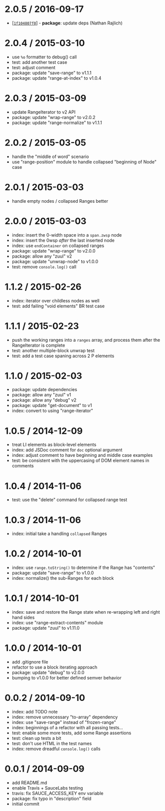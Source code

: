 2.0.5 / 2016-09-17
==================

* [[`1f104807f0`](https://github.com/webmodules/unwrap-range/commit/1f104807f0)] - **package**: update deps (Nathan Rajlich)

2.0.4 / 2015-03-10
==================

  * use `%o` formatter to debug() call
  * test: add another test case
  * test: adjust comment
  * package: update "save-range" to v1.1.1
  * package: update "range-at-index" to v1.0.4

2.0.3 / 2015-03-09
==================

  * update RangeIterator to v2 API
  * package: update "wrap-range" to v2.0.2
  * package: update "range-normalize" to v1.1.1

2.0.2 / 2015-03-05
==================

  * handle the "middle of word" scenario
  * use "range-position" module to handle collapsed "beginning of Node" case

2.0.1 / 2015-03-03
==================

  * handle empty nodes / collapsed Ranges better

2.0.0 / 2015-03-03
==================

  * index: insert the 0-width space into a `span.zwsp` node
  * index: insert the 0wsp *after* the last inserted node
  * index: use `endContainer` on collapsed ranges
  * package: update "wrap-range" to v2.0.0
  * package: allow any "zuul" v2
  * package: update "unwrap-node" to v1.0.0
  * test: remove `console.log()` call

1.1.2 / 2015-02-26
==================

  * index: iterator over childless nodes as well
  * test: add failing "void elements" BR test case

1.1.1 / 2015-02-23
==================

  * push the working ranges into a `ranges` array, and process them after the RangeIterator is complete
  * test: another multiple-block unwrap test
  * test: add a test case spaning across 2 P elements

1.1.0 / 2015-02-03
==================

  * package: update dependencies
  * package: allow any "zuul" v1
  * package: allow any "debug" v2
  * package: update "get-document" to v1
  * index: convert to using "range-iterator"

1.0.5 / 2014-12-09
==================

  * treat LI elements as block-level elements
  * index: add JSDoc comment for `doc` optional argument
  * index: adjust comment to have beginning and middle case examples
  * test: be consistent with the uppercasing of DOM element names in comments

1.0.4 / 2014-11-06
==================

  * test: use the "delete" command for collapsed range test

1.0.3 / 2014-11-06
==================

  * index: initial take a handling `collapsed` Ranges

1.0.2 / 2014-10-01
==================

  * index: use `range.toString()` to determine if the Range has "contents"
  * package: update "save-range" to v1.0.0
  * index: normalize() the sub-Ranges for each block

1.0.1 / 2014-10-01
==================

  * index: save and restore the Range state when re-wrapping left and right hand sides
  * index: use "range-extract-contents" module
  * package: update "zuul" to v1.11.0

1.0.0 / 2014-10-01
==================

  * add .gitignore file
  * refactor to use a block iterating approach
  * package: update "debug" to v2.0.0
  * bumping to v1.0.0 for better defined semver behavior

0.0.2 / 2014-09-10
==================

  * index: add TODO note
  * index: remove unnecessary "to-array" dependency
  * index: use "save-range" instead of "frozen-range"
  * index: beginnings of a refactor with all passing tests...
  * test: enable some more tests, add some Range assertions
  * test: clean up tests a bit
  * test: don't use HTML in the test names
  * index: remove dreadful `console.log()` calls

0.0.1 / 2014-09-09
==================

  * add README.md
  * enable Travis + SauceLabs testing
  * travis: fix SAUCE_ACCESS_KEY env variable
  * package: fix typo in "description" field
  * initial commit

